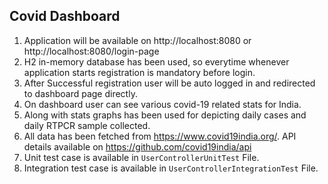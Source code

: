 ## Covid Dashboard
1. Application will be available on http://localhost:8080 or http://localhost:8080/login-page
2. H2 in-memory database has been used, so everytime whenever application starts registration is mandatory before login.
3. After Successful registration user will be auto logged in and redirected to dashboard page directly.
4. On dashboard user can see various covid-19 related stats for India.
5. Along with stats graphs has been used for depicting daily cases and daily RTPCR sample collected.
6. All data has been fetched from https://www.covid19india.org/. API details available on https://github.com/covid19india/api
7. Unit test case is available in `UserControllerUnitTest` File. 
8. Integration test case is available in `UserControllerIntegrationTest` File.
